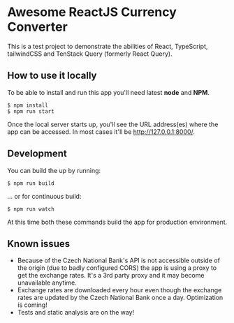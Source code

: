 # Awesome ReactJS Currency Converter

This is a test project to demonstrate the abilities of React, TypeScript, tailwindCSS and TenStack Query (formerly React Query).

## How to use it locally
To be able to install and run this app you'll need latest **node** and **NPM**.

```shell
$ npm install
$ npm run start
```

Once the local server starts up, you'll see the URL address(es) where the app can be accessed. In most cases it'll be http://127.0.0.1:8000/.

## Development
You can build the up by running:

```shell
$ npm run build
```

... or for continuous build:

```shell
$ npm run watch
```

At this time both these commands build the app for production environment.

## Known issues
* Because of the Czech National Bank's API is not accessible outside of the origin (due to badly configured CORS) the app is using a proxy to get the exchange rates. It's a 3rd party proxy and it may become unavailable anytime.
* Exchange rates are downloaded every hour even though the exchange rates are updated by the Czech National Bank once a day. Optimization is coming!
* Tests and static analysis are on the way!
